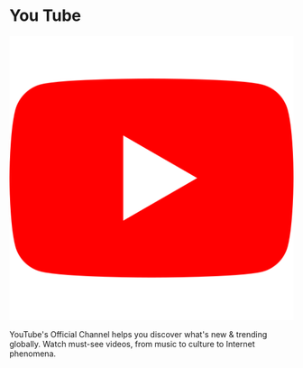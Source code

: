 # You Tube

![alt text](icons/youtube.png)

YouTube's Official Channel helps you discover what's new & trending globally. Watch must-see videos, from music to culture to Internet phenomena.
